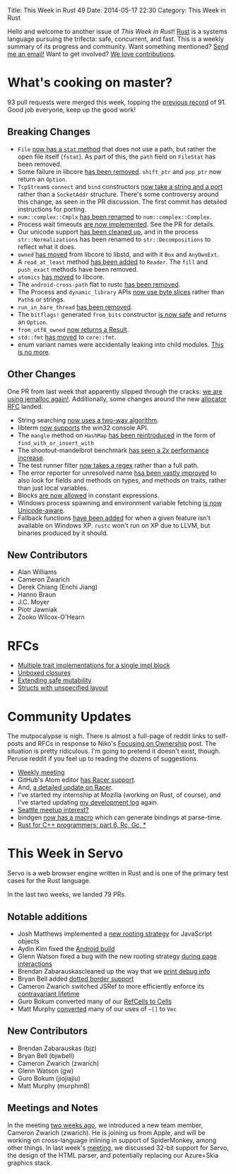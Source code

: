 Title: This Week in Rust 49
Date: 2014-05-17 22:30
Category: This Week in Rust

Hello and welcome to another issue of *This Week in Rust*!
[Rust](http://rust-lang.org) is a systems language pursuing the trifecta:
safe, concurrent, and fast. This is a weekly summary of its progress and
community. Want something mentioned? [Send me an
email!](mailto:corey@octayn.net?subject=This%20Week%20in%20Rust%20Suggestion)
Want to get involved? [We love
contributions](https://github.com/mozilla/rust/wiki/Note-guide-for-new-contributors).

<!-- more -->

# What's cooking on master?

93 pull requests were merged this week, topping the [previous
record](http://blog.octayn.net/blog/2014/03/24/this-week-in-rust-42/) of 91.
Good job everyone, keep up the good work!

## Breaking Changes

- `File` [now has a `stat` method](https://github.com/mozilla/rust/pull/14128)
  that does not use a path, but rather the open file itself (`fstat`). As part
  of this, the `path` field on `FileStat` has been removed.
- Some failure in libcore [has been
  removed](https://github.com/mozilla/rust/pull/14150). `shift_ptr` and
  `pop_ptr` now return an `Option`.
- `TcpStream`s `connect` and `bind` constructors [now take a string and a
  port](https://github.com/mozilla/rust/pull/13919) rather than a `SocketAddr`
  structure. There's some controversy around this change, as seen in the PR
  discussion. The first commit has detailed instructions for porting.
- `num::complex::Cmplx` [has been
  renamed](https://github.com/mozilla/rust/pull/14167) to
  `num::complex::Complex`.
- Process wait timeouts [are now
  implemented](https://github.com/mozilla/rust/pull/13957). See the PR for
  details.
- Our unicode support [has been cleaned
  up](https://github.com/mozilla/rust/pull/14159), and in the process
  `str::Normalizations` has been renamed to `str::Decompositions` to reflect
  what it does.
- `owned` [has moved](https://github.com/mozilla/rust/pull/14184) from libcore
  to libstd, and with it `Box` and `AnyOwnExt`.
- A `read_at_least` method [has been
  added](https://github.com/mozilla/rust/pull/13127) to `Reader`. The `fill`
  and `push_exact` methods have been removed.
- `atomics` [has moved](https://github.com/mozilla/rust/pull/14169) to
  libcore.
- The `android-cross-path` flat to rustc [has been
  removed](https://github.com/mozilla/rust/pull/14179).
- The Process and `dynamic_library` APIs [now use byte
  slices](https://github.com/mozilla/rust/pull/13954) rather than `Path`s or
  strings.
- `run_in_bare_thread` [has been
  removed](https://github.com/mozilla/rust/pull/14200).
- The `bitflags!` generated `from_bits` constructor [is now
  safe](https://github.com/mozilla/rust/pull/14208) and returns an `Option`.
- `from_utf8_owned` [now returns a
  Result](https://github.com/mozilla/rust/pull/14213).
- `std::fmt` [has moved](https://github.com/mozilla/rust/pull/14115) to
  `core::fmt`.
- enum variant names were accidentally leaking into child modules. [This is no
  more](https://github.com/mozilla/rust/pull/14253).

## Other Changes

One PR from last week that apparently slipped through the cracks: [we are
using jemalloc again!](https://github.com/mozilla/rust/pull/14006).
Additionally, some changes around the new [allocator
RFC](https://github.com/rust-lang/rfcs/pull/39) landed.

- String searching [now uses a two-way
  algorithm](https://github.com/mozilla/rust/pull/14135).
- libterm [now supports](https://github.com/mozilla/rust/pull/13401) the win32
  console API.
- The `mangle` method on `HashMap` [has been
  reintroduced](https://github.com/mozilla/rust/pull/14196) in the form of
  `find_with_or_insert_with`
- The shootout-mandelbrot benchmark [has seen a 2x performance
  increase](https://github.com/mozilla/rust/pull/14203).
- The test runner filter [now takes a
  regex](https://github.com/mozilla/rust/pull/13948) rather than a full path.
- The error reporter for unresolved name [hsa been vastly
  improved](https://github.com/mozilla/rust/pull/14086) to also look for
  fields and methods on types, and methods on traits, rather than just local
  variables.
- Blocks [are now allowed](https://github.com/mozilla/rust/pull/14183) in
  constant expressions.
- Windows process spawning and environment variable fetching [is now
  Unicode-aware](https://github.com/mozilla/rust/pull/14075).
- Fallback functions [have been
  added](https://github.com/mozilla/rust/pull/13932) for when a given feature
  isn't available on Windows XP. `rustc` won't run on XP due to LLVM, but
  binaries produced by it should.

## New Contributors

- Alan Williams
- Cameron Zwarich
- Derek Chiang (Enchi Jiang)
- Hanno Braun
- J.C. Moyer
- Piotr Jawniak
- Zooko Wilcox-O'Hearn

# RFCs

- [Multiple trait implementations for a single impl
  block](https://github.com/rust-lang/rfcs/pull/76)
- [Unboxed closures](https://github.com/rust-lang/rfcs/pull/77)
- [Extending safe mutability](https://github.com/rust-lang/rfcs/pull/78)
- [Structs with unspecified layout](https://github.com/rust-lang/rfcs/pull/79)

# Community Updates

The mutpocalypse is nigh. There is almost a full-page of reddit links to
self-posts and RFCs in response to Niko's [Focusing on
Ownership](http://smallcultfollowing.com/babysteps/blog/2014/05/13/focusing-on-ownership/)
post. The situation is pretty ridiculous. I'm going to pretend it doesn't
exist, though.  Peruse reddit if you feel up to reading the dozens of
suggestions.

- [Weekly
  meeting](https://github.com/mozilla/rust/wiki/Meeting-weekly-2014-05-13)
- GitHub's Atom editor [has Racer
  support](https://github.com/edubkendo/atom-racer).
- And, [a detailed update on
  Racer](http://phildawes.net/blog/2014/05/10/racer/).
- I've started my internship at Mozilla (working on Rust, of course), and I've
  started updating [my development log](http://rustlog.octayn.net/) again.
- [Seattle meetup
  interest?](https://mail.mozilla.org/pipermail/rust-dev/2014-May/009825.html)
- bindgen [now has a macro](https://github.com/crabtw/rust-bindgen/pull/81)
  which can generate bindings at parse-time.
- [Rust for C++ programmers: part 6, Rc, Gc,
  *](http://featherweightmusings.blogspot.co.nz/2014/05/rust-for-c-programmers-part-6-rc-gc-and.html)

# This Week in Servo

Servo is a web browser engine written in Rust and is one of the primary test cases for the Rust language.

In the last two weeks, we landed 79 PRs.

## Notable additions

- Josh Matthews implemented a [new rooting strategy](https://github.com/mozilla/servo/pull/2101) for JavaScript objects
- Aydin Kim fixed the [Android build](https://github.com/mozilla/servo/pull/2367)
- Glenn Watson fixed a bug with the new rooting strategy [during page interactions](https://github.com/mozilla/servo/pull/2340)
- Brendan Zabarauskascleaned up the way that we [print debug info](https://github.com/mozilla/servo/pull/2336)
- Bryan Bell added [dotted border support](https://github.com/mozilla/servo/pull/2438)
- Cameron Zwarich switched JSRef to more efficiently enforce its [contravariant lifetime](https://github.com/mozilla/servo/pull/2435)
- Guro Bokum converted many of our [RefCells to Cells](https://github.com/mozilla/servo/pull/2390)
- Matt Murphy [converted](https://github.com/mozilla/servo/pull/2317) many of our uses of `~[]` to `Vec`

## New Contributors

- Brendan Zabarauskas (bjz)
- Bryan Bell (bjwbell)
- Cameron Zwarich (zwarich)
- Glenn Watson (gw)
- Guro Bokum (jiojiajiu)
- Matt Murphy (murphm8)

## Meetings and Notes

In the meeting [two weeks
ago](https://github.com/mozilla/servo/wiki/Meeting-2014-05-05), we introduced
a new team member, Cameron Zwarich (zwarich). He is joining us from Apple, and
will be working on cross-language inlining in support of SpiderMonkey, among
other things. In last week's
[meeting](https://github.com/mozilla/servo/wiki/Meeting-2014-05-13), we
discussed 32-bit support for Servo, the design of the HTML parser, and
potentially replacing our Azure+Skia graphics stack.
